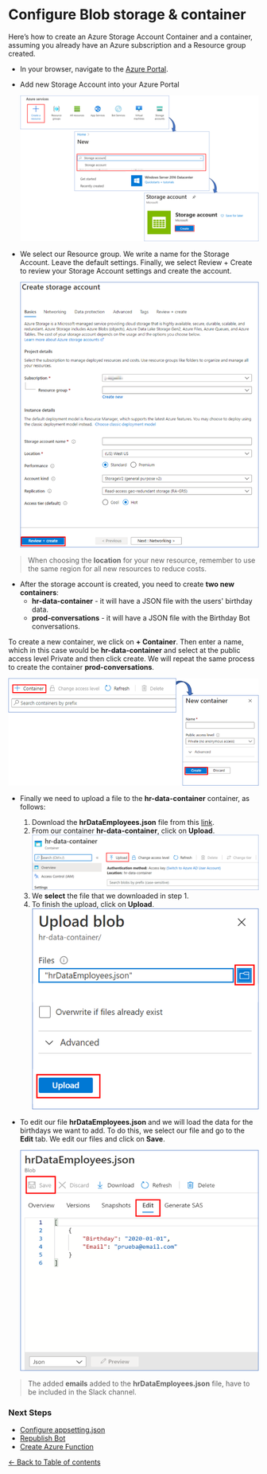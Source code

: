 # Configure Blob storage & container
Here’s how to create an Azure Storage Account Container and a container, assuming you already have an Azure subscription and a Resource group created.
  
- In your browser, navigate to the [Azure Portal](https://portal.azure.com).
  
- Add new Storage Account into your Azure Portal

    ![Storage account](images/create-storage-account.png)

- We select our Resource group. We write a name for the Storage Account. Leave the default settings.
Finally, we select Review + Create to review your Storage Account settings and create the account.  

     ![Storage account](images/form_storage_account.png)

> When choosing the **location** for your new resource, remember to use the same region for all new resources to reduce costs.
- After the storage account is created, you need to create **two new containers**:
  - **hr-data-container** - it will have a JSON file with the users' birthday data.
  - **prod-conversations** - it will have a JSON file with the Birthday Bot conversations.
  
To create a new container, we click on **+ Container**. Then enter a name, which in this case would be **hr-data-container** and select at the public access level Private and then click create. We will repeat the same process to create the container **prod-conversations**.  

![Storage account](images/add-container.png)

- Finally we need to upload a file to the **hr-data-container** container, as follows:
     1. Download the **hrDataEmployees.json** file from this <a id="raw-url" href="https://raw.githubusercontent.com/southworks/azure-botsdk-happybirthday-bamboohr-slack-bot/nvila/update-documentation/docs/resources/hrDataEmployees.json">link</a>.
     1. From our container **hr-data-container**, click on **Upload**.  
     ![Storage account](images/upload-file.png)
     1. We **select** the file that we downloaded in step 1.
     1. To finish the upload, click on **Upload**.  
     ![Storage account](images/upload-file-choosed.png)

- To edit our file **hrDataEmployees.json** and we will load the data for the birthdays we want to add. To do this, we select our file and go to the **Edit** tab. We edit our files and click on **Save**.

     ![Storage account](images/edit-file.png)

> The added **emails** added to the **hrDataEmployees.json** file, have to be included in the Slack channel.
### Next Steps

* [Configure appsetting.json](ConfigureAppsettings.md#configure-appsetting.json)
* [Republish Bot](RepublishBot.md#republish-bot)
* [Create Azure Function](AzureFunction.md#create-azure-function)

[← Back to Table of contents](README.md#table-of-contents)
